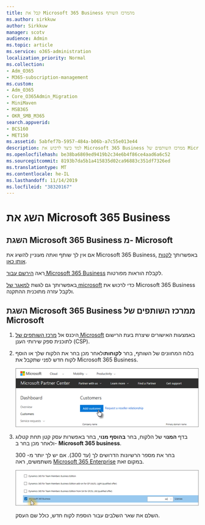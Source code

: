 ```yaml
---
title: קבל את Microsoft 365 Business מהמרכז השותף
ms.author: sirkkuw
author: Sirkkuw
manager: scotv
audience: Admin
ms.topic: article
ms.service: o365-administration
localization_priority: Normal
ms.collection:
- Adm_O365
- M365-subscription-management
ms.custom:
- Adm_O365
- Core_O365Admin_Migration
- MiniMaven
- MSB365
- OKR_SMB_M365
search.appverid:
- BCS160
- MET150
ms.assetid: 5abfef7b-5957-484a-b06b-a7c55e013e44
description: למד כיצד לרכוש את Microsoft 365 Business ממרכז השותפים של Microsoft.
ms.openlocfilehash: be38ba6869ed9419b2c34e6b4f86ce4aad6a6c52
ms.sourcegitcommit: 8193b7da5b1a415835d02ca96883c351df7326ed
ms.translationtype: MT
ms.contentlocale: he-IL
ms.lasthandoff: 11/14/2019
ms.locfileid: "38320167"
---
```

# <a name="get-microsoft-365-business"></a>השג את Microsoft 365 Business

## <a name="get-microsoft-365-business-from-microsoft"></a>השגת Microsoft 365 Business מ- Microsoft

אם אין לך שותף ואתה מעוניין להשיג את Microsoft 365 Business, באפשרותך [לקנות אותו כאן](https://www.microsoft.com/en-US/microsoft-365/business).

ראה [הירשם עבור Microsoft 365 Business](sign-up.md) לקבלת הוראות מפורטות.

באפשרותך גם לגשת [למאגר של microsoft](https://www.microsoft.com/en-us/store/locations/find-a-store?icid=en_US_Store_UH_FAS) כדי לרכוש את Microsoft 365 Business ולקבל עזרה מתוכנית ההתקנה.
  
## <a name="get-microsoft-365-business-from-microsoft-partner-center"></a>השגת Microsoft 365 Business ממרכז השותפים של Microsoft

1. היכנס אל [מרכז השותפים של Microsoft](https://go.microsoft.com/fwlink/p/?linkid=849910) באמצעות האישורים שיצרת בעת הרישום לתוכנית ספק שירותי הענן (CSP). 
    
2. בלוח המחוונים של השותף, בחר **לקוחות**ולאחר מכן בחר את הלקוח שלך או הוסף לקוח חדש לפני שתקבל את Microsoft 365 Business.
    
    ![במרכז השותפים של Microsoft, הוסף לקוח.](media/ec807d07-bbd2-411f-8fe1-c644cf9a3882.png)
  
3. בדף **המנוי** של הלקוח, בחר **בהוסף מנוי**, בחר באפשרות עסק קטן תחת קטלוג ולאחר מכן בחר ב- **Microsoft 365 business**.
    
    בחר את מספר הרשיונות הדרושים לך (עד 300). אם יש לך יותר מ- 300 משתמשים, ראה [Microsoft 365 Enterprise](https://go.microsoft.com/fwlink/p/?linkid=862316) במקום זאת. 
    
    ![בדף המנוי החדש, בחר בעסק קטן.](media/52d99e89-2175-4974-84bb-dd626048541b.png)
  
    השלם את שאר השלבים עבור הוספת לקוח חדש, כולל שם העסק.
    



